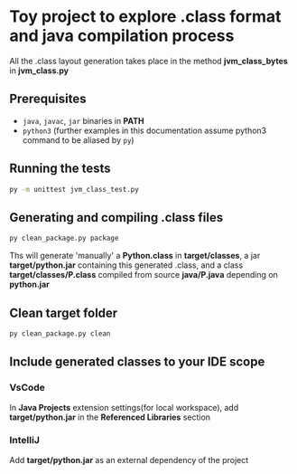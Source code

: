 # Toy project to explore .class format and java compilation process

All the .class layout generation takes place in the method **jvm_class_bytes** in **jvm_class.py**

## Prerequisites
+ `java`, `javac`, `jar` binaries in **PATH**
+ `python3` (further examples in this documentation assume python3 command to be aliased by `py`)

## Running the tests

```bash
py -m unittest jvm_class_test.py
```

## Generating and compiling .class files

```bash
py clean_package.py package
```

Ths will generate 'manually' a **Python.class** in **target/classes**, a jar **target/python.jar** containing this generated .class, and a class **target/classes/P.class** compiled from source **java/P.java** depending on **python.jar**

## Clean target folder

```bash
py clean_package.py clean
```

## Include generated classes to your IDE scope

### VsCode

In **Java Projects** extension settings(for local workspace), add **target/python.jar** in the **Referenced Libraries** section

### IntelliJ

Add **target/python.jar** as an external dependency of the project